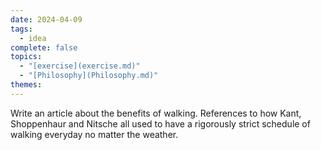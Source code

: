 ```yaml
---  
date: 2024-04-09  
tags:  
  - idea  
complete: false  
topics:  
  - "[exercise](exercise.md)"  
  - "[Philosophy](Philosophy.md)"  
themes:   
---  
```

  
Write an article about the benefits of walking. References to how Kant, Shoppenhaur and Nitsche all used to have a rigorously strict schedule of walking everyday no matter the weather.